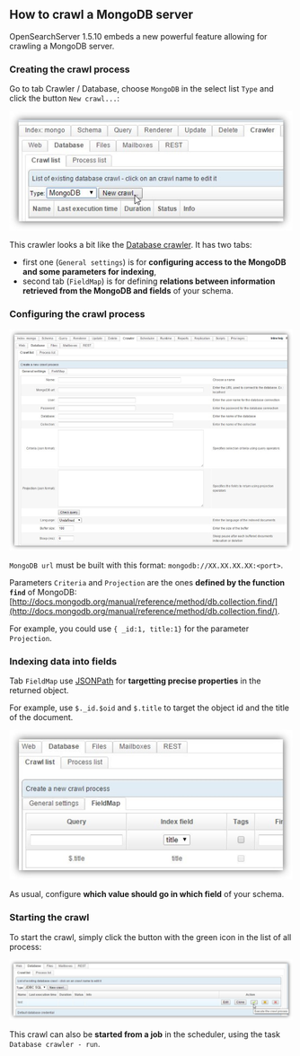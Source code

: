 ## How to crawl a MongoDB server

OpenSearchServer 1.5.10 embeds a new powerful feature allowing for crawling a MongoDB server.

### Creating the crawl process

Go to tab Crawler / Database, choose `MongoDB` in the select list `Type` and click the button `New crawl...`:

![Creating the crawl process](mongo1.jpg)


This crawler looks a bit like the [Database crawler](http://www.opensearchserver.com/documentation/tutorials/crawling_a_database.md). It has two tabs: 

* first one (`General settings`) is for **configuring access to the MongoDB and some parameters for indexing**,
* second tab (`FieldMap`) is for defining **relations between information retrieved from the MongoDB and fields** of your schema.

### Configuring the crawl process

![Creating the crawl process](mongo2.jpg)

`MongoDB url` must be built with this format: `mongodb://XX.XX.XX.XX:<port>`.

Parameters `Criteria` and `Projection` are the ones **defined by the function `find`** of MongoDB: [http://docs.mongodb.org/manual/reference/method/db.collection.find/](http://docs.mongodb.org/manual/reference/method/db.collection.find/).

For example, you could use `{ _id:1, title:1}` for the parameter `Projection`.

### Indexing data into fields

Tab `FieldMap` use [JSONPath](http://goessner.net/articles/JsonPath/) for **targetting precise properties** in the returned object. 

For example, use `$._id.$oid` and `$.title` to target the object id and the title of the document.

![Creating the crawl process](mongo3.jpg)

As usual, configure **which value should go in which field** of your schema. 

### Starting the crawl

To start the crawl, simply click the button with the green icon in the list of all process:

![Creating the crawl process](mongo4.jpg)

This crawl can also be **started from a job** in the scheduler, using the task `Database crawler - run`.


